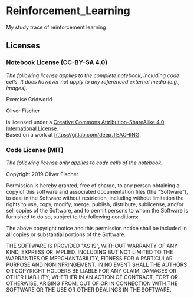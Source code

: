 # Reinforcement_Learning
My study trace of reinforcement learning

## Licenses

### Notebook License (CC-BY-SA 4.0)

*The following license applies to the complete notebook, including code cells. It does however not apply to any referenced external media (e.g., images).*

Exercise Gridworld

Oliver Fischer

is licensed under a [Creative Commons Attribution-ShareAlike 4.0 International License](http://creativecommons.org/licenses/by-sa/4.0/).<br/>
Based on a work at https://gitlab.com/deep.TEACHING.


### Code License (MIT)

*The following license only applies to code cells of the notebook.*

Copyright 2019  Oliver Fischer

Permission is hereby granted, free of charge, to any person obtaining a copy of this software and associated documentation files (the "Software"), to deal in the Software without restriction, including without limitation the rights to use, copy, modify, merge, publish, distribute, sublicense, and/or sell copies of the Software, and to permit persons to whom the Software is furnished to do so, subject to the following conditions:

The above copyright notice and this permission notice shall be included in all copies or substantial portions of the Software.

THE SOFTWARE IS PROVIDED "AS IS", WITHOUT WARRANTY OF ANY KIND, EXPRESS OR IMPLIED, INCLUDING BUT NOT LIMITED TO THE WARRANTIES OF MERCHANTABILITY, FITNESS FOR A PARTICULAR PURPOSE AND NONINFRINGEMENT. IN NO EVENT SHALL THE AUTHORS OR COPYRIGHT HOLDERS BE LIABLE FOR ANY CLAIM, DAMAGES OR OTHER LIABILITY, WHETHER IN AN ACTION OF CONTRACT, TORT OR OTHERWISE, ARISING FROM, OUT OF OR IN CONNECTION WITH THE SOFTWARE OR THE USE OR OTHER DEALINGS IN THE SOFTWARE.
